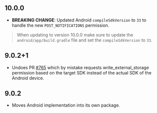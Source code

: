 ## 10.0.0

* __BREAKING CHANGE__: Updated Android `compileSdkVersion` to `33` to handle the new `POST_NOTIFICATIONS` permission.
> When updating to version 10.0.0 make sure to update the `android/app/build.gradle` file and set the `compileSdkVersion` to `33`.

## 9.0.2+1

* Undoes PR [#765](https://github.com/baseflow/flutter-permission-handler/pull/765) which by mistake requests write_external_storage permission based on the target SDK instead of the actual SDK of the Android device.

## 9.0.2

* Moves Android implementation into its own package.